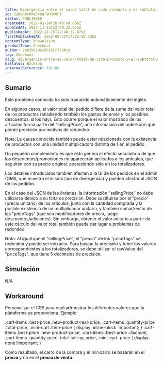 ```yaml
---
title: Divergencia entre el valor total de cada producto y el subtotal de los artículos o totalizadores
id: 2Z8vR0cKkaSYQqF9MUX8PX
status: PUBLISHED
createdAt: 2022-01-24T20:46:09.666Z
updatedAt: 2022-11-25T22:40:22.075Z
publishedAt: 2022-11-25T22:40:22.075Z
firstPublishedAt: 2022-08-15T17:25:50.536Z
contentType: knownIssue
productTeam: Checkout
author: 2mXZkbi0oi061KicTExNjo
tag: Checkout
slug: divergencia-entre-el-valor-total-de-cada-producto-y-el-subtotal-de-los-articulos-o-totalizadores
kiStatus: Backlog
internalReference: 331188
---
```


## Sumario

<div class="alert alert-info">
  <p>Este problema conocido ha sido traducido automáticamente del inglés.</p>
</div>

En algunos casos, el valor total del pedido difiere de la suma del valor total de los productos (añadiendo también los gastos de envío y los posibles descuentos, si los hay). Esto ocurre porque el valor mostrado de los artículos forma parte del "sellingPrice", una información del orderForm que pierde precisión por motivos de redondeo.

Nota: La causa conocida también puede estar relacionada con la existencia de productos con una unidad multiplicadora distinta de 1 en el pedido.

Un pequeño complemento es que esto genera el efecto secundario de que los descuentos/promociones no aparecerán aplicados a los artículos, que seguirán con su precio original, apareciendo sólo en los totalizadores.

Los detalles introducidos también afectan a la UI de los pedidos en el admin (OMS, que muestra el mismo tipo de divergencia) y pueden afectar al JSON de los pedidos.

En el caso del JSON de las órdenes, la información "sellingPrice" no debe utilizarse debido a su falta de precisión. Debe sustituirse por el "precio" (precio unitario) de los artículos, junto con la cantidad comprada y la posible existencia de un multiplicador unitario, y también sumar/restar de las "priceTags" (que son modificadores de precio, luego descuentos/adiciones). Sin embargo, obtener el valor unitario a partir de este cálculo del valor total también puede dar lugar a problemas de redondeo.

Nota: Al igual que el "sellingPrice", el "precio" de los "priceTags" se redondea y puede ser inexacto. Para buscar la precisión y tener los valores correspondientes a los totalizadores, se debe utilizar el rawValue del "priceTags", que tiene 5 decimales de precisión.

## Simulación

N/A

## Workaround


Personalizar el CSS para ocultar/mostrar los diferentes valores que la plataforma ya proporciona. Ejemplo:

.cart-items .best-price .new-product-real-price,
.cart-items .quantity-price .total-price,
.mini-cart .item-price {
    display: inline-block !important;
}
.cart-items .best-price .new-product-price,
.cart-items .best-price .discount,
.cart-items .quantity-price .total-selling-price,
.mini-cart .price {
    display: none !important;
}

Como resultado, el carro de la compra y el minicarro se basarán en el **precio** y no en el **precio de venta**.

